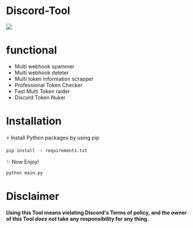 # Discord-Tool
<img src="screenshots/start.png">

# functional
- Multi webhook spammer
- Multi webhook deleter
- Multi token information scrapper
- Professional Token Checker
- Fast Multi Token raider
- Discord Token Nuker
# Installation 
⚡ Install Python packages by using pip
```bash
pip install -r requirements.txt
```

✨ Now Enjoy!
```bash
python main.py
```
#  Disclaimer
**Using this Tool means violating Discord's Terms of policy, and the owner of this Tool _does not_ take any responsibility for any thing.**
